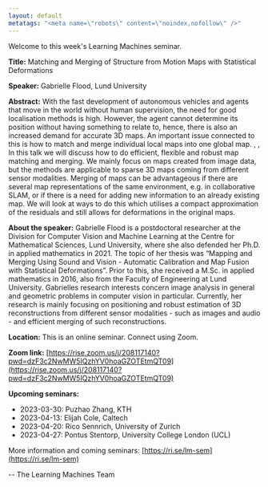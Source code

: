 ```yaml
---
layout: default
metatags: "<meta name=\"robots\" content=\"noindex,nofollow\" />"
---
```

Welcome to this week's Learning Machines seminar.

**Title:** Matching and Merging of Structure from Motion Maps with Statistical Deformations

**Speaker:** Gabrielle Flood, Lund University

**Abstract:** With the fast development of autonomous vehicles and agents that move in the world without human supervision, the need for good localisation methods is high. However, the agent cannot determine its position without having something to relate to, hence, there is also an increased demand for accurate 3D maps. An important issue connected to this is how to match and merge individual local maps into one global map. ,
,
In this talk we will discuss how to do efficient, flexible and robust map matching and merging. We mainly focus on maps created from image data, but the methods are applicable to sparse 3D maps coming from different sensor modalities. Merging of maps can be advantageous if there are several map representations of the same environment, e.g. in collaborative SLAM, or if there is a need for adding new information to an already existing map. We will look at ways to do this which utilises a compact approximation of the residuals and still allows for deformations in the original maps.

**About the speaker:** Gabrielle Flood is a postdoctoral researcher at the Division for Computer Vision and Machine Learning at the Centre for Mathematical Sciences, Lund University, where she also defended her Ph.D. in applied mathematics in 2021. The topic of her thesis was “Mapping and Merging Using Sound and Vision - Automatic Calibration and Map Fusion with Statistical Deformations”. Prior to this, she received a M.Sc. in applied mathematics in 2016, also from the Faculty of Engineering at Lund University. Gabrielles research interests concern image analysis in general and geometric problems in computer vision in particular. Currently, her research is mainly focusing on positioning and robust estimation of 3D reconstructions from different sensor modalities - such as images and audio - and efficient merging of such reconstructions.

**Location:** This is an online seminar. Connect using Zoom.

**Zoom link:** [https://rise.zoom.us/j/208117140?pwd=dzF3c2NwMW5IQzhYV0hoaGZOTEtmQT09](https://rise.zoom.us/j/208117140?pwd=dzF3c2NwMW5IQzhYV0hoaGZOTEtmQT09)

**Upcoming seminars:**

* 2023-03-30: Puzhao Zhang, KTH
* 2023-04-13: Elijah Cole, Caltech
* 2023-04-20: Rico Sennrich, University of Zurich
* 2023-04-27: Pontus Stentorp, University College London (UCL)

More information and coming seminars: [https://ri.se/lm-sem](https://ri.se/lm-sem)

-- The Learning Machines Team


